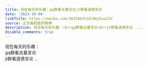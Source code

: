 ```yaml
---
title: 现在每天的乐趣：gq群看古墓言论jt群看道德言论
date: '2023-10-04'
linkTitle: https://weibo.com/3825863518/Nmjkua22V
source: 正宗毒奶菇的微博
description: 现在每天的乐趣：<br>gq群看古墓言论<br>jt群看道德言论  ...
disable_comments: true
---
```

现在每天的乐趣：<br>gq群看古墓言论<br>jt群看道德言论  ...